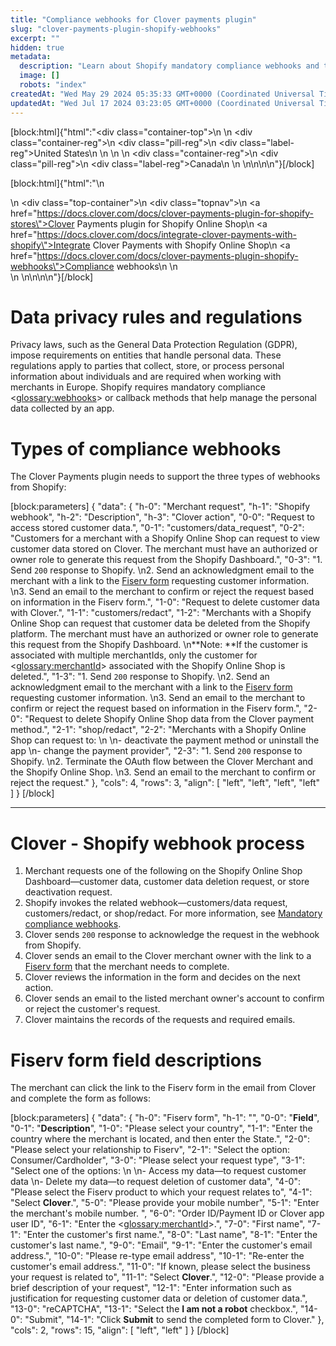 ```yaml
---
title: "Compliance webhooks for Clover payments plugin"
slug: "clover-payments-plugin-shopify-webhooks"
excerpt: ""
hidden: true
metadata: 
  description: "Learn about Shopify mandatory compliance webhooks and the actions that Clover needs to take when a merchant requests for customer data or deletion of customer data, or uninstalls the Clover payments plugin for a Shopify Online Shop."
  image: []
  robots: "index"
createdAt: "Wed May 29 2024 05:35:33 GMT+0000 (Coordinated Universal Time)"
updatedAt: "Wed Jul 17 2024 03:23:05 GMT+0000 (Coordinated Universal Time)"
---
```

<meta name=" description" content="Learn about Shopify mandatory compliance webhooks and the actions that Clover needs to take when a merchant requests for customer data or deletion of customer data, or uninstalls the Clover payments plugin for a Shopify Online Shop." >

[block:html]{"html":"<div class=\"container-top\">\n  <!--United States-->\n  <div class=\"container-reg\">\n    <div class=\"pill-reg\">\n      <div class=\"label-reg\">United States</div>\n    </div>\n  </div>\n  <!--Canada-->\n  <div class=\"container-reg\">\n    <div class=\"pill-reg\">\n      <div class=\"label-reg\">Canada</div>\n    </div>\n  </div>\n</div>\n\n<!--Css-->\n<style>\n.container-top {\n  top: -15px;\n  position: relative;\n  margin-bottom: -5px;\n}\n\n.container-reg {\n  align-items: center;\n  min-width: auto; \n  width: fit-content;\n  text-align: left;\n  overflow: auto;\n  display: inline-block; \n}\n\n/*Pill format REG*/\n.pill-reg {\n  background: #44BB44;\n  border: .5px solid #44BB44;\n  margin-left: 5px;\n  overflow: hidden;\n  display: flex; \n  justify-content: center; \n  align-items: center; \n  border-radius: 10px;\n  height: 1.8rem;\n  margin-top: 10px;\n  margin-bottom: 1.5px; \n  padding: 0 10px; \n}\n\n/*Text FORMAT inside REG pills */\n.pill-reg .label-reg, \n.pill-reg__addon .label-reg \n{\n  font-style: normal;\n  font-weight: normal;\n  font-size: 12px;\n  color: #fff;\n  vertical-align: middle;\n  margin: 0;\n  padding: 0 5px;\n}\n</style>"}[/block]

[block:html]{"html":"<!--Add a top nav for all related topics-->\n<div><!--div set-->\n <div class=\"top-container\">\n    <div class=\"topnav\">\n      <a href=\"https://docs.clover.com/docs/clover-payments-plugin-for-shopify-stores\">Clover Payments plugin for Shopify Online Shop</a>\n      <a href=\"https://docs.clover.com/docs/integrate-clover-payments-with-shopify\">Integrate Clover Payments with Shopify Online Shop</a>\n      <a href=\"https://docs.clover.com/docs/clover-payments-plugin-shopify-webhooks\">Compliance webhooks</a>\n   \n    </div><!--end topnav-->\n  </div><!--end top-container-->\n</div>\n\n<!--css-->\n<style>\n/* Add a background color to the top navigation */\n.topnav {\n  font-family: 'Graphik-Regular', sans-serif;\n  background-color: #5D5D5D;\n  overflow: hidden;\n}\n\n/* Style the links inside the navigation bar */\n.topnav a {\n  font-family: 'Graphik-Regular', sans-serif;\n  float: left;\n  color: #f2f2f2;\n  text-align: center;\n  padding: 10px 12px;\n  text-decoration: none;\n  font-size: 12px;\n}\n\n/* Change the color of links on hover */\n.topnav a:hover {\n  background-color: #D8D8D8;\n  color: black;\n}\n\n/* Add a color to the active/current link */\n.topnav a.active {\n  background-color: #5D5D5D;\n  color: white;\n}\n</style>"}[/block]

# Data privacy rules and regulations

Privacy laws, such as the General Data Protection Regulation (GDPR), impose requirements on entities that handle personal data. These regulations apply to parties that collect, store, or process personal information about individuals and are required when working with merchants in Europe. Shopify requires mandatory compliance <<glossary:webhooks>> or callback methods that help manage the personal data collected by an app.

# Types of compliance webhooks

The Clover Payments plugin needs to support the three types of webhooks from Shopify:

[block:parameters]
{
  "data": {
    "h-0": "Merchant request",
    "h-1": "Shopify webhook",
    "h-2": "Description",
    "h-3": "Clover action",
    "0-0": "Request to access stored customer data.",
    "0-1": "customers/data_request",
    "0-2": "Customers for a merchant with a Shopify Online Shop can request to view customer data stored on Clover. The merchant must have an authorized or owner role to generate this request from the Shopify Dashboard.",
    "0-3": "1. Send `200` response to Shopify.  \n2. Send an acknowledgment email to the merchant with a link to the [Fiserv form](https://docs.clover.com/docs/clover-payments-plugin-shopify-webhooks#fiserv-form-field-descriptions) requesting customer information.  \n3. Send an email to the merchant to confirm or reject the request based on information in the Fiserv form.",
    "1-0": "Request to delete customer data with Clover.",
    "1-1": "customers/redact",
    "1-2": "Merchants with a Shopify Online Shop can request that customer data be deleted from the Shopify platform. The merchant must have an authorized or owner role to generate this request from the Shopify Dashboard.  \n**Note: **If the customer is associated with multiple merchantIds, only the customer for <<glossary:merchantId>> associated with the Shopify Online Shop is deleted.",
    "1-3": "1. Send `200` response to Shopify.  \n2. Send an acknowledgment email to the merchant with a link to the [Fiserv form](https://docs.clover.com/docs/clover-payments-plugin-shopify-webhooks#fiserv-form-field-descriptions) requesting customer information.  \n3. Send an email to the merchant to confirm or reject the request based on information in the Fiserv form.",
    "2-0": "Request to delete Shopify Online Shop data from the Clover payment method.",
    "2-1": "shop/redact",
    "2-2": "Merchants with a Shopify Online Shop can request to:  \n  \n- deactivate the payment method or uninstall the app  \n- change the payment provider",
    "2-3": "1. Send `200` response to Shopify.  \n2. Terminate the OAuth flow between the Clover Merchant and the Shopify Online Shop.  \n3. Send an email to the merchant to confirm or reject the request."
  },
  "cols": 4,
  "rows": 3,
  "align": [
    "left",
    "left",
    "left",
    "left"
  ]
}
[/block]


***

# Clover - Shopify webhook process

1. Merchant requests one of the following on the Shopify Online Shop Dashboard—customer data, customer data deletion request, or store deactivation request.
2. Shopify invokes the related webhook—customers/data request, customers/redact, or shop/redact. For more information, see [Mandatory compliance webhooks](https://shopify.dev/docs/apps/build/privacy-law-compliance#mandatory-compliance-webhooks).
3. Clover sends `200` response to acknowledge the request in the webhook from Shopify.
4. Clover sends an email to the Clover merchant owner with the link to a [Fiserv form](https://docs.clover.com/docs/clover-payments-plugin-shopify-webhooks#fiserv-form-field-description) that the merchant needs to complete.
5. Clover reviews the information in the form and decides on the next action.
6. Clover sends an email to the listed merchant owner's account to confirm or reject the customer's request.
7. Clover maintains the records of the requests and required emails.

# Fiserv form field descriptions

The merchant can click the link to the Fiserv form in the email from Clover and complete the form as follows:

[block:parameters]
{
  "data": {
    "h-0": "Fiserv form",
    "h-1": "",
    "0-0": "**Field**",
    "0-1": "**Description**",
    "1-0": "Please select your country",
    "1-1": "Enter the country where the merchant is located, and then enter the State.",
    "2-0": "Please select your relationship to Fiserv",
    "2-1": "Select the option: Consumer/Cardholder",
    "3-0": "Please select your request type",
    "3-1": "Select one of the options:  \n  \n- Access my data—to request customer data  \n- Delete my data—to request deletion of customer data",
    "4-0": "Please select the Fiserv product to which your request relates to",
    "4-1": "Select **Clover**.",
    "5-0": "Please provide your mobile number",
    "5-1": "Enter the merchant's mobile number. ",
    "6-0": "Order ID/Payment ID or Clover app user ID",
    "6-1": "Enter the <<glossary:merchantId>>.",
    "7-0": "First name",
    "7-1": "Enter the customer's first name.",
    "8-0": "Last name",
    "8-1": "Enter the customer's last name.",
    "9-0": "Email",
    "9-1": "Enter the customer's email address.",
    "10-0": "Please re-type email address",
    "10-1": "Re-enter the customer's email address.",
    "11-0": "If known, please select the business your request is related to",
    "11-1": "Select **Clover**.",
    "12-0": "Please provide a brief description of your request",
    "12-1": "Enter information such as justification for requesting customer data or deletion of customer data.",
    "13-0": "reCAPTCHA",
    "13-1": "Select the **I am not a robot** checkbox.",
    "14-0": "Submit",
    "14-1": "Click **Submit** to send the completed form to Clover."
  },
  "cols": 2,
  "rows": 15,
  "align": [
    "left",
    "left"
  ]
}
[/block]


<!--

 

Hide until we publish the webhooks topic:

# Related topics

- [Ecommerce (US and Canada only) - Clover Payments plugin](https://docs.clover.com/docs/clover-payments-plugin-for-shopify-stores)
- [Integrate Clover Payments with Shopify Online Shop](https://docs.clover.com/docs/integrate-clover-payments-with-shopify)

\-->
